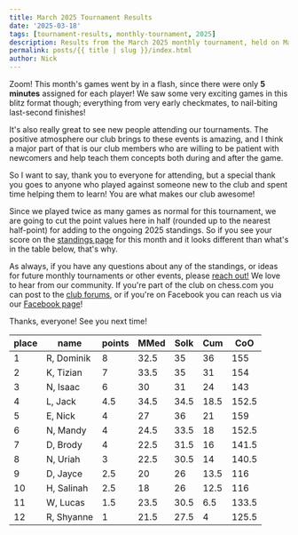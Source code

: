 ```yaml
---
title: March 2025 Tournament Results
date: '2025-03-18'
tags: [tournament-results, monthly-tournament, 2025]
description: Results from the March 2025 monthly tournament, held on March 18th 2025 in Breckenridge MN
permalink: posts/{{ title | slug }}/index.html
author: Nick
---
```


Zoom! This month's games went by in a flash, since there were only **5 minutes** assigned for each player! We saw some very exciting games in this blitz format though; everything from very early checkmates, to nail-biting last-second finishes!

It's also really great to see new people attending our tournaments. The positive atmosphere our club brings to these events is amazing, and I think a major part of that is our club members who are willing to be patient with newcomers and help teach them concepts both during and after the game.

So I want to say, thank you to everyone for attending, but a special thank you goes to anyone who played against someone new to the club and spent time helping them to learn! You are what makes our club awesome!

Since we played twice as many games as normal for this tournament, we are going to cut the point values here in half (rounded up to the nearest half-point) for adding to the ongoing 2025 standings. So if you see your score on the [standings page](/standings) for this month and it looks different than what's in the table below, that's why.

As always, if you have any questions about any of the standings, or ideas for future monthly tournaments or other events, please [reach out!](mailto:breckwahpchess@gmail.com) We love to hear from our community. If you're part of the club on chess.com you can post to the [club forums](https://www.chess.com/clubs/forum/wahpeton-breckenridge-chess-club), or if you're on Facebook you can reach us via our [Facebook page](https://www.facebook.com/people/Breckenridge-Wahpeton-Chess/61554099290457/)!

Thanks, everyone! See you next time!

| place	    | name	     | points   | MMed  | Solk  | Cum   | CoO   |
| -----	    | ---------  | -------  | ----- | ----- | ---   | ----- |
| 1 		| R, Dominik | 8        | 32.5  | 35  	| 36	| 155  	|
| 2 		| K, Tizian  | 7  	    | 33.5  | 35    | 31	| 154  	|
| 3 		| N, Isaac   | 6        | 30    | 31  	| 24	| 143  	|
| 4 		| L, Jack    | 4.5      | 34.5  | 34.5  | 18.5  | 152.5 |
| 5 		| E, Nick    | 4        | 27    | 36    | 21    | 159  	|
| 6 		| N, Mandy   | 4   	    | 24.5	| 33.5  | 18    | 152.5 |
| 7 		| D, Brody   | 4   	    | 22.5	| 31.5  | 16    | 141.5 |
| 8 		| N, Uriah   | 3   	    | 22.5	| 30.5  | 14	| 140.5	|
| 9 		| D, Jayce   | 2.5 	    | 20  	| 26    | 13.5  | 116  	|
| 10		| H, Salinah | 2.5      | 18    | 26    | 12.5  | 116   |
| 11		| W, Lucas   | 1.5 	    | 23.5	| 30.5  | 6.5   | 133.5 |
| 12		| R, Shyanne | 1   	    | 21.5	| 27.5  | 4     | 125.5 |
